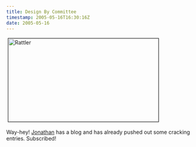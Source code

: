 ```yaml
---
title: Design By Committee
timestamp: 2005-05-16T16:30:16Z
date: 2005-05-16
---
```


<p>
<a href="http://spaces.msn.com/members/auburnmarshes/"><img src="http://blog.whatfettle.com/rattler.jpg" height="222" width="400" border="1" hspace="4" vspace="4" alt="Rattler" /></a> 
</p><p>
Way-hey! <a href="http://spaces.msn.com/members/auburnmarshes/">Jonathan</a> has a blog and has already pushed out some cracking entries. Subscribed!
</p>